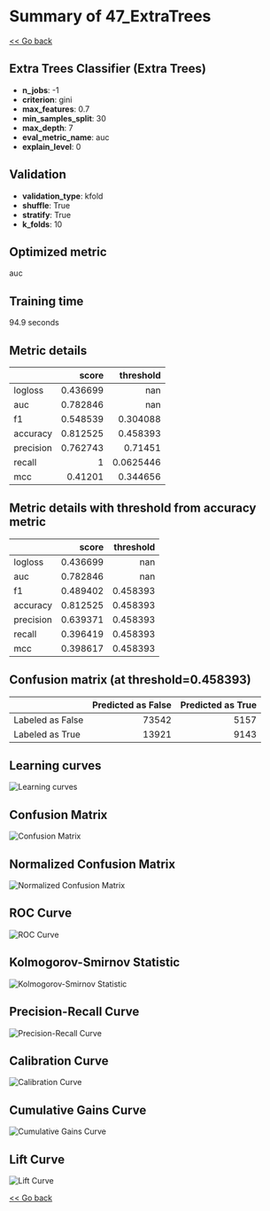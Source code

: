 # Summary of 47_ExtraTrees

[<< Go back](../README.md)


## Extra Trees Classifier (Extra Trees)
- **n_jobs**: -1
- **criterion**: gini
- **max_features**: 0.7
- **min_samples_split**: 30
- **max_depth**: 7
- **eval_metric_name**: auc
- **explain_level**: 0

## Validation
 - **validation_type**: kfold
 - **shuffle**: True
 - **stratify**: True
 - **k_folds**: 10

## Optimized metric
auc

## Training time

94.9 seconds

## Metric details
|           |    score |   threshold |
|:----------|---------:|------------:|
| logloss   | 0.436699 | nan         |
| auc       | 0.782846 | nan         |
| f1        | 0.548539 |   0.304088  |
| accuracy  | 0.812525 |   0.458393  |
| precision | 0.762743 |   0.71451   |
| recall    | 1        |   0.0625446 |
| mcc       | 0.41201  |   0.344656  |


## Metric details with threshold from accuracy metric
|           |    score |   threshold |
|:----------|---------:|------------:|
| logloss   | 0.436699 |  nan        |
| auc       | 0.782846 |  nan        |
| f1        | 0.489402 |    0.458393 |
| accuracy  | 0.812525 |    0.458393 |
| precision | 0.639371 |    0.458393 |
| recall    | 0.396419 |    0.458393 |
| mcc       | 0.398617 |    0.458393 |


## Confusion matrix (at threshold=0.458393)
|                  |   Predicted as False |   Predicted as True |
|:-----------------|---------------------:|--------------------:|
| Labeled as False |                73542 |                5157 |
| Labeled as True  |                13921 |                9143 |

## Learning curves
![Learning curves](learning_curves.png)
## Confusion Matrix

![Confusion Matrix](confusion_matrix.png)


## Normalized Confusion Matrix

![Normalized Confusion Matrix](confusion_matrix_normalized.png)


## ROC Curve

![ROC Curve](roc_curve.png)


## Kolmogorov-Smirnov Statistic

![Kolmogorov-Smirnov Statistic](ks_statistic.png)


## Precision-Recall Curve

![Precision-Recall Curve](precision_recall_curve.png)


## Calibration Curve

![Calibration Curve](calibration_curve_curve.png)


## Cumulative Gains Curve

![Cumulative Gains Curve](cumulative_gains_curve.png)


## Lift Curve

![Lift Curve](lift_curve.png)



[<< Go back](../README.md)
